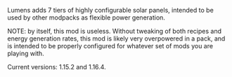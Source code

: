 Lumens adds 7 tiers of highly configurable solar panels, intended to be used by other modpacks as flexible power generation.

 

NOTE: by itself, this mod is useless. Without tweaking of both recipes and energy generation rates, this mod is likely very overpowered in a pack, and is intended to be properly configured for whatever set of mods you are playing with.

 

Current versions: 1.15.2 and 1.16.4.

